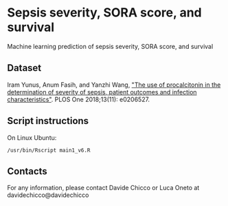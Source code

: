 # Sepsis severity, SORA score, and survival 
Machine learning prediction of sepsis severity, SORA score, and survival 

## Dataset
Iram Yunus, Anum Fasih, and Yanzhi Wang, ["The use of procalcitonin in the determination of severity of sepsis, patient outcomes and infection characteristics"](https://doi.org/10.1371/journal.pone.0206527). PLOS One 2018;13(11): e0206527.

## Script instructions
On Linux Ubuntu: 

`/usr/bin/Rscript main1_v6.R`


## Contacts
For any information, please contact Davide Chicco or Luca Oneto at davidechicco@davidechicco
